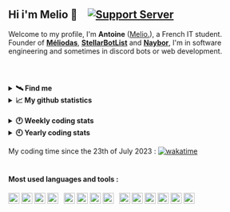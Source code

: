 ## Hi i'm Melio 👋 &ensp; [![Support Server](https://img.shields.io/discord/738122381062832180.svg?label=My%20server&logo=discord&logoColor=ffffff&color=7389D8&labelColor=6A7EC2)](https://discord.gg/G6WQsMQShZ)

Welcome to my profile, I'm **Antoine** ([Melio.](https://discord.gg/G6WQsMQShZ)), a French IT student.  
Founder of **[Méliodas](https://meliodas.antoinemcx.fr)**, **[StellarBotList](https://stellarbotlist.com)** and **[Naybor](https://discord.com/oauth2/authorize?client_id=793213992910585898&permissions=8&scope=bot%20applications.commands)**, I'm in software engineering and sometimes in discord bots or web development.

#

<br>

<details>
  <summary><b>🛰️ Find me</b></summary>

  * Email - [contact@antoinemcx.fr](mailto:contact@antoinemcx.fr)
  * Website - **[My personal website](https://antoinemcx.fr)**
  * Twitter - [@dev_melio](https://twitter.com/dev_melio)
  * Discord - **[My server dedicated to development](https://discord.gg/G6WQsMQShZ)**
</details>
<details>
  <summary><b>📈 My github statistics</b></summary>
  
  <img src="https://github-readme-stats.vercel.app/api?username=antoinemcx&hide=prs,issues&show_icons=true&theme=dark&hide_border=true&count_private=true&line-height=15&hide_rank=true&card_width=350">
  &ensp;<img src="https://github-readme-stats.vercel.app/api/top-langs?username=antoinemcx&theme=dark&layout=compact&count_private=true&hide_border=true&hide_title=true">
</details>

<br>

<details>
  <summary><b>🕐 Weekly coding stats</b></summary>
  
  <!--START_SECTION:waka-->

```txt
TypeScript   19 hrs 26 mins  ██████████████████████░░░   87.83 %
JavaScript   1 hr 20 mins    █▓░░░░░░░░░░░░░░░░░░░░░░░   06.05 %
JSON         1 hr 15 mins    █▒░░░░░░░░░░░░░░░░░░░░░░░   05.66 %
TSConfig     4 mins          ░░░░░░░░░░░░░░░░░░░░░░░░░   00.31 %
```

<!--END_SECTION:waka-->

</details>
<details>
  <summary><b>🕙 Yearly coding stats</b></summary>
  
  <!--START_SECTION:wakayearly-->

```txt
TypeScript       131 hrs 32 mins ██████████▓░░░░░░░░░░░░░░   42.72 %
Java             109 hrs 11 mins █████████░░░░░░░░░░░░░░░░   35.46 %
JavaScript       18 hrs          █▒░░░░░░░░░░░░░░░░░░░░░░░   05.85 %
CSS              11 hrs 25 mins  █░░░░░░░░░░░░░░░░░░░░░░░░   03.71 %
JSON             8 hrs 57 mins   ▓░░░░░░░░░░░░░░░░░░░░░░░░   02.91 %
SQL              6 hrs 19 mins   ▓░░░░░░░░░░░░░░░░░░░░░░░░   02.05 %
Markdown         6 hrs 18 mins   ▓░░░░░░░░░░░░░░░░░░░░░░░░   02.05 %
HTML             5 hrs 19 mins   ▒░░░░░░░░░░░░░░░░░░░░░░░░   01.73 %
```

<!--END_SECTION:wakayearly-->
  
</details>

My coding time since the 23th of July 2023 : [![wakatime](https://wakatime.com/badge/user/70c9cecc-df19-4600-9919-f5dd6fd9b222.svg)](https://wakatime.com/@70c9cecc-df19-4600-9919-f5dd6fd9b222)

#

#### Most used languages and tools :
<p> <!-- +mariadb -->
    <code><a href="https://code.visualstudio.com/"><img height="22" src="https://skillicons.dev/icons?i=vscode"></a></code>
    <code><a href="https://eclipseide.org/"><img height="22" src="https://skillicons.dev/icons?i=eclipse"></a></code>
    <code><a href="https://www.debian.org/index.fr.html"><img height="22" src="https://skillicons.dev/icons?i=debian"></a></code>
    <code><a href="https://git-scm.com/"><img height="22" src="https://skillicons.dev/icons?i=git"></a></code>
    &ensp;<code><a href="https://java.com/"><img height="22" src="https://skillicons.dev/icons?i=java"></a></code>
    <code><a href="https://javascript.com/"><img height="22" src="https://skillicons.dev/icons?i=js"></a></code>
    <code><a href="https://nodejs.org/"><img height="22" src="https://skillicons.dev/icons?i=nodejs"></a></code>
    <code><a href="https://www.mysql.com/"><img height="22" src="https://skillicons.dev/icons?i=mysql"></a></code>
    &ensp;<code><a href="https://www.typescriptlang.org/"><img height="22" src="https://skillicons.dev/icons?i=ts"></a></code>
    <code><a href="https://html.spec.whatwg.org/"><img height="22" src="https://skillicons.dev/icons?i=html"></a></code>
    <code><a href="https://www.w3.org/TR/CSS/#css"><img height="22" src="https://skillicons.dev/icons?i=css"></a></code>
    <code><a href="https://https://tailwindcss.com/"><img height="22" src="https://skillicons.dev/icons?i=tailwind"></a></code>
    <code><a href="https://react.dev/"><img height="22" src="https://skillicons.dev/icons?i=react"></a></code>
    <code><a href="https://nextjs.org/"><img height="22" src="https://skillicons.dev/icons?i=next"></a></code>
</p>
